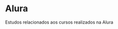# Alura                 
Estudos relacionados aos cursos realizados na Alura         
   
 





























